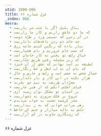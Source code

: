 ```yaml
---
utid: 1000-066
title: غزل شماره ۶۶
_index: 066
mesra:
  - بنال بلبل اگر با مَنَت سَر یاریست
  - که ما دو عاشق زاریم و کار ما زاریست
  - در آن زمین که نسیمی وزد ز طرّه دوست
  - چه جای دَم زدنِ نافه‌های تاتاریست
  - بیار باده که رنگین کنیم جامه زرق
  - که مستِ جام غروریم و نام هشیاریست
  - خیال زلفِ تو پختن نه کار خامان است
  - که زیر سلسله رفتن طریق عیّاریست
  - لطیفه‌ یی است نهانی که عشق از آن خیزد
  - که نام آن نه لب لعل و خطّ زنگاریست
  - جمالِ شخص نه چشم است و زلف و عارض و خال
  - هزار نکته در این کار و بار دلداریست
  - مجرّدان طریقت به نیم جو نخرند
  - قبای اطلس آنکس که از هنر عاریست
  - بر آستان تو مشکل توان رسید آری
  - عروج بر فلک سروری به دشواریست
  - سحر کرشمه چشمت به خواب می‌دیدم
  - زهی مراتب خوابی که به ز بیداریست
  - دلش به ناله میازار و ختم کن حافظ
  - که رستگاری جاوید در کم آزاریست
---
```

غزل شماره ۶۶
